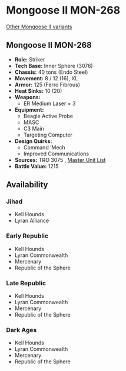 # Mongoose II MON-268 

[Other Mongoose II variants](../mongoose_ii.md) 

## Mongoose II MON-268 

- **Role:** Striker 
- **Tech Base:** Inner Sphere (3076) 
- **Chassis:** 40 tons (Endo Steel) 
- **Movement:** 8 / 12 (16), XL 
- **Armor:** 125 (Ferro Fibrous) 
- **Heat Sinks:** 10 (20) 
- **Weapons:** 
  - ER Medium Laser × 3 
- **Equipment:** 
  - Beagle Active Probe 
  - MASC 
  - C3 Main 
  - Targeting Computer 
- **Design Quirks:** 
  - Command ’Mech 
  - Improved Communications 
- **Sources:** TRO 3075 , [Master Unit List](http://masterunitlist.info/Unit/Details/2218/mongoose-ii-mon-268) 
- **Battle Value:** 1215 

## Availability 

### Jihad 

- Kell Hounds 
- Lyran Alliance 

### Early Republic 

- Kell Hounds 
- Lyran Commonwealth 
- Mercenary 
- Republic of the Sphere 

### Late Republic 

- Kell Hounds 
- Lyran Commonwealth 
- Mercenary 
- Republic of the Sphere 

### Dark Ages 

- Kell Hounds 
- Lyran Commonwealth 
- Mercenary 
- Republic of the Sphere 

